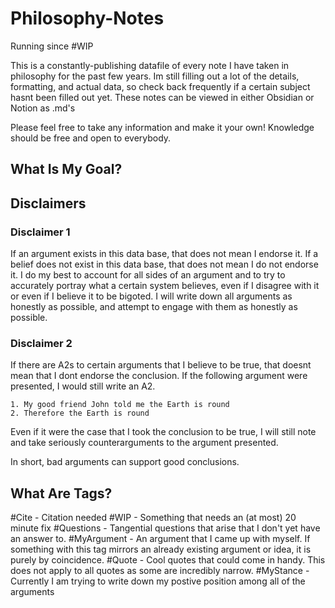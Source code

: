 # Philosophy-Notes
Running since #WIP 

This is a constantly-publishing datafile of every note I have taken in philosophy for the past few years. Im still filling out a lot of the details, formatting, and actual data, so check back frequently if a certain subject hasnt been filled out yet. These notes can be viewed in either Obsidian or Notion as .md's

Please feel free to take any information and make it your own! Knowledge should be free and open to everybody.

## What Is My Goal?

## Disclaimers
### Disclaimer 1
If an argument exists in this data base, that does not mean I endorse it. If a belief does not exist in this data base, that does not mean I do not endorse it. I do my best to account for all sides of an argument and to try to accurately portray what a certain system believes, even if I disagree with it or even if I believe it to be bigoted. I will write down all arguments as honestly as possible, and attempt to engage with them as honestly as possible.

### Disclaimer 2
If there are A2s to certain arguments that I believe to be true, that doesnt mean that I dont endorse the conclusion.
If the following argument were presented, I would still write an A2.
~~~
1. My good friend John told me the Earth is round
2. Therefore the Earth is round
~~~
Even if it were the case that I took the conclusion to be true, I will still note and take seriously counterarguments to the argument presented.

In short, bad arguments can support good conclusions.

## What Are Tags?

#Cite - Citation needed
#WIP - Something that needs an (at most) 20 minute fix
#Questions - Tangential questions that arise that I don't yet have an answer to.
#MyArgument - An argument that I came up with myself. If something with this tag mirrors an already existing argument or idea, it is purely by coincidence.
#Quote - Cool quotes that could come in handy. This does not apply to all quotes as some are incredibly narrow.
#MyStance - Currently I am trying to write down my postive position among all of the arguments